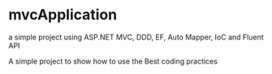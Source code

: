 # mvcApplication
a simple project using ASP.NET MVC, DDD, EF, Auto Mapper, IoC and Fluent API

A simple project to show how to use the Best coding practices
